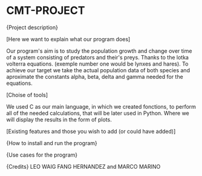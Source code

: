 # CMT-PROJECT 

{Project description}

[Here we want to explain what our program does]

Our program's aim is to study the population growth and change over time of a system consisting of predators and their's preys. Thanks to the lotka volterra equations. (exemple number one would be lynxes and hares).
To achieve our target we take the actual population data of both species and aproximate the constants alpha, beta, delta and gamma needed for the equations. 

[Choise of tools]

We used C as our main language, in which we created fonctions, to perform all of the needed calculations, that will be later used in Python. Where we will display the results in the form of plots. 

[Existing features and those you wish to add (or could have added)]

{How to install and run the program}


{Use cases for the program}



{Credits}
LEO WAIG FANG HERNANDEZ and MARCO MARINO    
